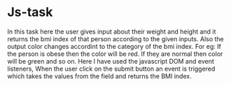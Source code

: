 # Js-task
In this task here the user gives input about their weight and height and it returns the bmi index of that person according to the given inputs.
Also the output color changes accordint to the category of the bmi index. For eg: If the person is obese then the color will be red. If they are normal then color will be green and so on.
Here I have used the javascript DOM and event listeners, When the user click on the submit button an event is triggered which takes the values from the field and returns the BMI index. 
